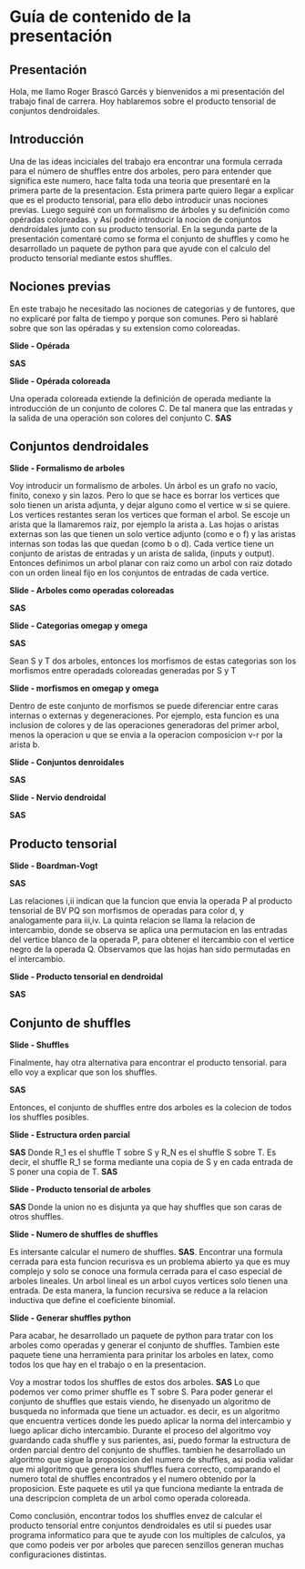 # Guía de contenido de la presentación

## Presentación

Hola, me llamo Roger Brascó Garcés y bienvenidos a mi presentación del trabajo final de carrera. Hoy hablaremos sobre el producto tensorial de conjuntos dendroidales.

## Introducción
Una de las ideas inciciales del trabajo era encontrar una formula cerrada para el número de shuffles entre dos arboles, pero para entender que significa este numero, hace falta toda una teoria que presentaré en la primera parte de la presentacion. 
Esta primera parte quiero llegar a explicar que es el producto tensorial, para ello debo introducir unas nociones previas. Luego seguiré con un formalismo de árboles y su definición como opéradas coloreadas. y Así podré introducir la nocion de conjuntos dendroidales junto con su producto tensorial.
En la segunda parte de la presentación comentaré como se forma el conjunto de shuffles y como he desarrollado un paquete de python para que ayude con el calculo del producto tensorial mediante estos shuffles.

## Nociones previas

En este trabajo he necesitado las nociones de categorias y de funtores, que no explicaré por falta de tiempo y porque son comunes. Pero si hablaré sobre que son las opéradas y su extension como coloreadas.

__Slide - Opérada__

**SAS**

__Slide - Opérada coloreada__

Una operada coloreada extiende la definición de operada mediante la introducción de un conjunto de colores C. De tal manera que las entradas y la salida de una operación son colores del conjunto C. **SAS**


## Conjuntos dendroidales

__Slide - Formalismo de arboles__

Voy introducir un formalismo de arboles. Un árbol es un grafo no vacı́o,  finito, conexo y sin lazos. Pero lo que se hace es borrar los vertices que solo tienen un arista adjunta, y dejar alguno como el vertice w si se quiere. Los vertices restantes seran los vertices que forman el arbol. Se escoje un arista que la llamaremos raiz, por ejemplo la arista a. Las hojas o aristas externas son las que tienen un solo vertice adjunto (como e o f) y las aristas internas son todas las que quedan (como b o d). Cada vertice tiene un conjunto de aristas de entradas y un arista de salida, (inputs y output). Entonces definimos un arbol planar con raiz como un arbol con raiz dotado con un orden lineal fijo en los conjuntos de entradas de cada vertice.

__Slide - Arboles como operadas coloreadas__

**SAS**

__Slide - Categorias omegap y omega__

**SAS**

Sean S y T dos arboles, entonces los morfismos de estas categorias son los morfismos entre operadads coloreadas generadas por S y T

__Slide - morfismos en omegap y omega__

Dentro de este conjunto de morfismos se puede diferenciar entre caras internas o externas y degeneraciones. Por ejemplo, esta funcion es una inclusion de colores y de las operaciones generadoras del primer arbol, menos la operacion u que se envia a la operacion composicion v-r por la arista b.

__Slide - Conjuntos denroidales__

**SAS**

__Slide - Nervio dendroidal__

**SAS**

## Producto tensorial

__Slide - Boardman-Vogt__

**SAS**

Las relaciones i,ii indican que la funcion que envia la operada P al producto tensorial de BV PQ son morfismos de operadas para color d, y analogamente para iii,iv. La quinta relacion se llama la relacion de intercambio, donde se observa se aplica una permutacion en las entradas del vertice blanco de la operada P, para obtener el itercambio con el vertice negro de la operada Q. Observamos que las hojas han sido permutadas en el intercambio.

__Slide - Producto tensorial en dendroidal__

**SAS**

## Conjunto de shuffles

__Slide - Shuffles__

Finalmente, hay otra alternativa para encontrar el producto tensorial. para ello voy a explicar que son los shuffles.

**SAS**

Entonces, el conjunto de shuffles entre dos arboles es la colecion de todos los shuffles posibles. 


__Slide - Estructura orden parcial__

**SAS** Donde R_1 es el shuffle T sobre S y R_N es el shuffle S sobre T. Es decir, el shuffle R_1 se forma mediante una copia de S y en cada entrada de S poner una copia de T. **SAS**

__Slide - Producto tensorial de arboles__

**SAS** Donde la union no es disjunta ya que hay shuffles que son caras de otros shuffles.

__Slide - Numero de shuffles de shuffles__

Es intersante calcular el numero de shuffles. **SAS**. Encontrar una formula cerrada para esta funcion recurisva es un problema abierto ya que es muy complejo y solo se conoce una formula cerrada para el caso especial de arboles lineales. Un arbol lineal es un arbol cuyos vertices solo tienen una entrada. De esta manera, la funcion recursiva se reduce a la relacion inductiva que define el coeficiente binomial.

__Slide - Generar shuffles python__

Para acabar, he desarrollado un paquete de python para tratar con los arboles como operadas y generar el conjunto de shuffles. Tambien este paquete tiene una herramienta para prinitar los arboles en latex, como todos los que hay en el trabajo o en la presentacion. 

Voy a mostrar todos los shuffles de estos dos arboles.
**SAS**
Lo que podemos ver como primer shuffle es T sobre S.
Para poder generar el conjunto de shuffles que estais viendo, he disenyado un algoritmo de busqueda no informada que tiene un actuador. es decir, es un algoritmo que encuentra vertices donde les puedo aplicar la norma del intercambio y luego aplicar dicho intercambio. Durante el proceso del algoritmo voy guardando cada shuffle y sus parientes, asi, puedo formar la estructura de orden parcial dentro del conjunto de shuffles.
tambien he desarrollado un algoritmo que sigue la proposicion del numero de shuffles, asi podia validar que mi algoritmo que genera los shuffles fuera correcto, comparando el numero total de shuffles encontrados y el numero obtenido por la proposicion. 
Este paquete es util ya que funciona mediante la entrada de una descripcion completa de un arbol como operada coloreada. 

Como conclusión, encontrar todos los shuffles envez de calcular el producto tensorial entre conjuntos dendroidales es util si puedes usar programa informatico para que te ayude con los multiples de calculos, ya que como podeis ver por arboles que parecen senzillos generan muchas configuraciones distintas.

